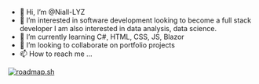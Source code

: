 - 👋 Hi, I’m @Niall-LYZ
- 👀 I’m interested in software development looking to become a full stack developer I am also interested in data analysis, data science.
- 🌱 I’m currently learning C#, HTML, CSS, JS, Blazor 
- 💞️ I’m looking to collaborate on portfolio projects
- 📫 How to reach me ...

<a href="https://roadmap.sh"><img src="https://roadmap.sh/card/tall/6697db2ebf471856f5f5c264?variant=dark" alt="roadmap.sh"/></a>

<!---
Niall-LYZ/Niall-LYZ is a ✨ special ✨ repository because its `README.md` (this file) appears on your GitHub profile.
You can click the Preview link to take a look at your changes.
--->

